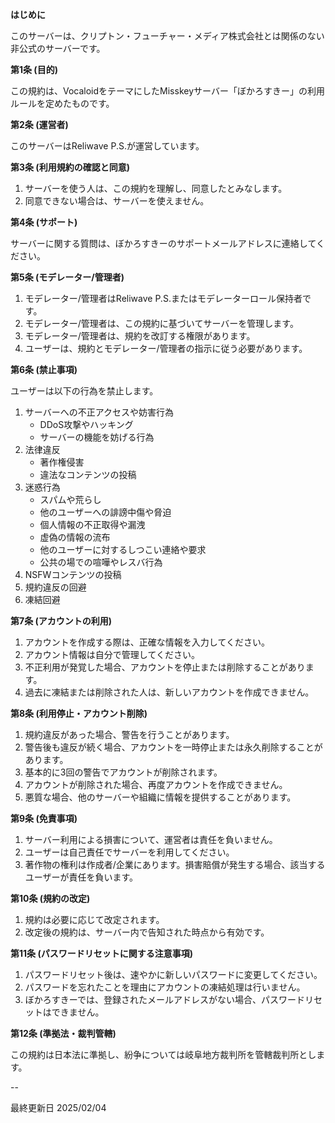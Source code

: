 **はじめに**

このサーバーは、クリプトン・フューチャー・メディア株式会社とは関係のない非公式のサーバーです。

**第1条 (目的)**

この規約は、VocaloidをテーマにしたMisskeyサーバー「ぼかろすきー」の利用ルールを定めたものです。

**第2条 (運営者)**

このサーバーはReliwave P.S.が運営しています。

**第3条 (利用規約の確認と同意)**

1. サーバーを使う人は、この規約を理解し、同意したとみなします。
2. 同意できない場合は、サーバーを使えません。

**第4条 (サポート)**

サーバーに関する質問は、ぼかろすきーのサポートメールアドレスに連絡してください。

**第5条 (モデレーター/管理者)**

1. モデレーター/管理者はReliwave P.S.またはモデレーターロール保持者です。
2. モデレーター/管理者は、この規約に基づいてサーバーを管理します。
3. モデレーター/管理者は、規約を改訂する権限があります。
4. ユーザーは、規約とモデレーター/管理者の指示に従う必要があります。

**第6条 (禁止事項)**

ユーザーは以下の行為を禁止します。

1. サーバーへの不正アクセスや妨害行為
   - DDoS攻撃やハッキング
   - サーバーの機能を妨げる行為
2. 法律違反
   - 著作権侵害
   - 違法なコンテンツの投稿
3. 迷惑行為
   - スパムや荒らし
   - 他のユーザーへの誹謗中傷や脅迫
   - 個人情報の不正取得や漏洩
   - 虚偽の情報の流布
   - 他のユーザーに対するしつこい連絡や要求
   - 公共の場での喧嘩やレスバ行為
4. NSFWコンテンツの投稿
5. 規約違反の回避
6. 凍結回避

**第7条 (アカウントの利用)**

1. アカウントを作成する際は、正確な情報を入力してください。
2. アカウント情報は自分で管理してください。
3. 不正利用が発覚した場合、アカウントを停止または削除することがあります。
4. 過去に凍結または削除された人は、新しいアカウントを作成できません。

**第8条 (利用停止・アカウント削除)**

1. 規約違反があった場合、警告を行うことがあります。
2. 警告後も違反が続く場合、アカウントを一時停止または永久削除することがあります。
3. 基本的に3回の警告でアカウントが削除されます。
4. アカウントが削除された場合、再度アカウントを作成できません。
5. 悪質な場合、他のサーバーや組織に情報を提供することがあります。

**第9条 (免責事項)**

1. サーバー利用による損害について、運営者は責任を負いません。
2. ユーザーは自己責任でサーバーを利用してください。
3. 著作物の権利は作成者/企業にあります。損害賠償が発生する場合、該当するユーザーが責任を負います。

**第10条 (規約の改定)**

1. 規約は必要に応じて改定されます。
2. 改定後の規約は、サーバー内で告知された時点から有効です。

**第11条 (パスワードリセットに関する注意事項)**

1. パスワードリセット後は、速やかに新しいパスワードに変更してください。
2. パスワードを忘れたことを理由にアカウントの凍結処理は行いません。
3. ぼかろすきーでは、登録されたメールアドレスがない場合、パスワードリセットはできません。

**第12条 (準拠法・裁判管轄)**

この規約は日本法に準拠し、紛争については岐阜地方裁判所を管轄裁判所とします。

--

最終更新日 2025/02/04
